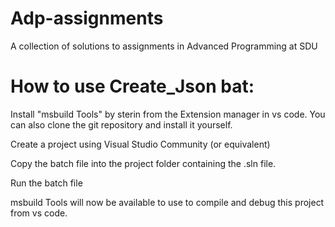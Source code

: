 # Adp-assignments
A collection of solutions to assignments in Advanced Programming at SDU

# How to use Create_Json bat:
Install "msbuild Tools" by sterin from the Extension manager in vs code. You can also clone the git repository and install it yourself.

Create a project using Visual Studio Community (or equivalent)

Copy the batch file into the project folder containing the .sln file.

Run the batch file

msbuild Tools will now be available to use to compile and debug this project from vs code.
